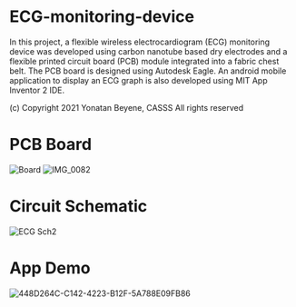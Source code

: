 # ECG-monitoring-device
In this project, a flexible wireless electrocardiogram (ECG) monitoring device was developed using carbon nanotube based dry electrodes and a flexible printed circuit board (PCB) module integrated into a fabric chest belt. The PCB board is designed using Autodesk Eagle. An android mobile application to display an ECG graph is also developed using MIT App Inventor 2 IDE. 

(c) Copyright 2021 Yonatan Beyene, CASSS
All rights reserved

# PCB Board
![Board](https://user-images.githubusercontent.com/88264517/133828758-e0def8f2-6dfc-4493-a00b-4339c5370e7c.png)
![IMG_0082](https://user-images.githubusercontent.com/88264517/133935767-837d7ace-d49e-4879-96d4-f267d70ac004.jpg)



# Circuit Schematic
![ECG Sch2](https://user-images.githubusercontent.com/88264517/133828793-ce7a7dff-291b-432e-a5d4-06ae78a29b5b.png)



# App Demo
![448D264C-C142-4223-B12F-5A788E09FB86](https://user-images.githubusercontent.com/88264517/133829807-29076675-19d5-455e-80eb-7d0ad10fa8e1.PNG)





